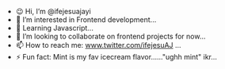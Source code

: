 - 😉 Hi, I’m @ifejesuajayi
- 🔭 I’m interested in Frontend development...
- 🌱 Learning Javascript...
- 👯 I’m looking to collaborate on frontend projects for now...
- 📫 How to reach me: www.twitter.com/ifejesuAJ ...
- ⚡ Fun fact: Mint is my fav icecream flavor......"ughh mint" ikr...
